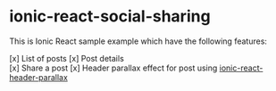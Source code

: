 # ionic-react-social-sharing

This is Ionic React sample example which have the following features: 

[x] List of posts
[x] Post details  
[x] Share a post
[x] Header parallax effect for post using [ionic-react-header-parallax](https://github.com/ahmnouira/ionic-react-header-parallax)

